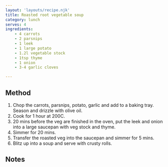 ```yaml
---
layout: 'layouts/recipe.njk'
title: Roasted root vegetable soup
category: lunch
serves: 4
ingredients:
    - 4 carrots
    - 2 parsnips
    - 1 leek
    - 1 large potato
    - 1.2l vegetable stock
    - 1tsp thyme
    - 1 onion
    - 3-4 garlic cloves

---
```


## Method
1. Chop the carrots, parsnips, potato, garlic and add to a baking tray. Season and drizzle with olive oil.
2. Cook for 1 hour at 200C.
3. 20 mins before the veg are finished in the oven, put the leek and onion into a large saucepan with veg stock and thyme.
4. Simmer for 20 mins.
5. Transfer the roasted veg into the saucepan and simmer for 5 mins.
6. Blitz up into a soup and serve with crusty rolls.

## Notes
